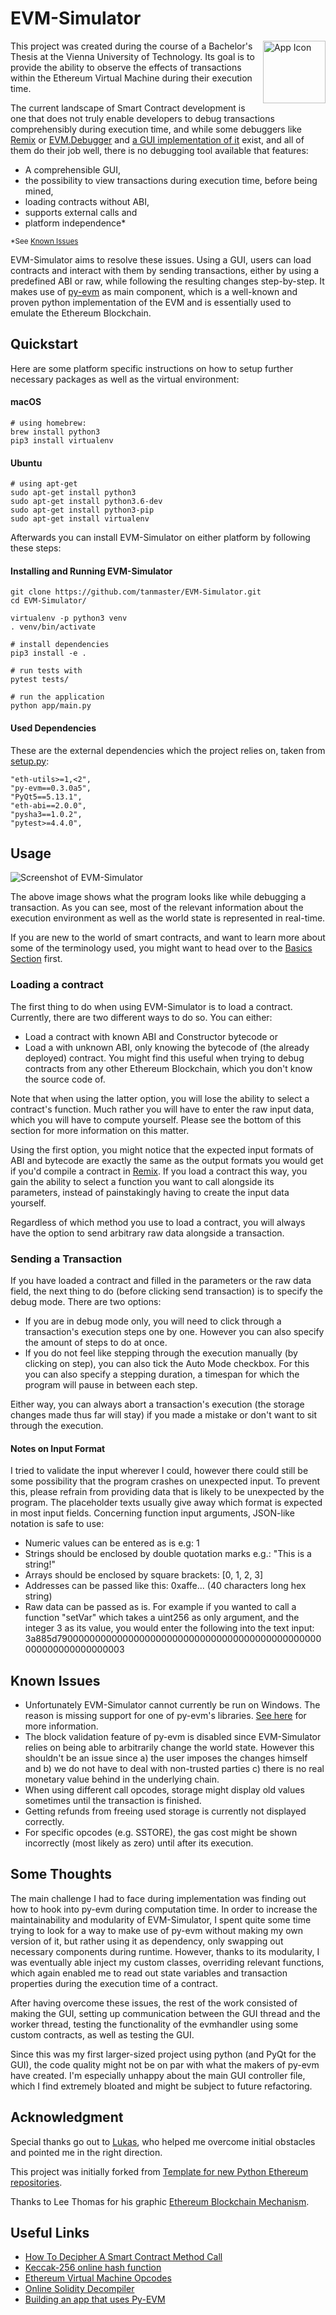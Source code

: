 # EVM-Simulator
<img align="right" width="100" height="100" alt="App Icon" src="app/icon.png">

This project was created during the course of a Bachelor's Thesis at the Vienna University of Technology. Its goal is to
provide the ability to observe the effects of transactions within the Ethereum Virtual Machine during their execution 
time.

The current landscape of Smart Contract development is one that does not truly enable developers to debug transactions 
comprehensibly during execution time, and while some debuggers like [Remix](http://remix.ethereum.org) or
[EVM.Debugger](https://hexdocs.pm/evm/EVM.Debugger.html) and 
[a GUI implementation of it](https://github.com/xJonathanLEI/EVMDebugger) exist, and all of them do their job well, 
there is no debugging tool available that features:

- A comprehensible GUI,
- the possibility to view transactions during execution time, before being mined,
- loading contracts without ABI,
- supports external calls and
- platform independence*

<sup>*See [Known Issues](#known-issues)</sup>

EVM-Simulator aims to resolve these issues. Using a GUI, users can load contracts and interact with them by sending
transactions, either by using a predefined ABI or raw, while following the resulting changes step-by-step. It makes use 
of [py-evm](https://github.com/ethereum/py-evm) as main component, which is a well-known and proven python 
implementation of the EVM and is essentially used to emulate the Ethereum Blockchain. 


## Quickstart
Here are some platform specific instructions on how to setup further necessary packages as well as the virtual 
environment:

#### macOS
```shell script
# using homebrew:
brew install python3
pip3 install virtualenv
```

#### Ubuntu
```shell script
# using apt-get 
sudo apt-get install python3
sudo apt-get install python3.6-dev
sudo apt-get install python3-pip
sudo apt-get install virtualenv
```

Afterwards you can install EVM-Simulator on either platform by following these steps:
#### Installing and Running EVM-Simulator
```shell script
git clone https://github.com/tanmaster/EVM-Simulator.git
cd EVM-Simulator/

virtualenv -p python3 venv
. venv/bin/activate

# install dependencies
pip3 install -e .

# run tests with
pytest tests/

# run the application
python app/main.py
```

#### Used Dependencies
These are the external dependencies which the project relies on, taken from [setup.py](setup.py):

    "eth-utils>=1,<2",
    "py-evm==0.3.0a5",
    "PyQt5==5.13.1",
    "eth-abi==2.0.0",
    "pysha3==1.0.2",
    "pytest>=4.4.0",

    
## Usage
![Screenshot of EVM-Simulator](docs/screenshot_macos.png?raw=true "EVM-Simulator on macOS")

The above image shows what the program looks like while debugging a transaction. As you can see, most of the relevant 
information about the execution environment as well as the world state is represented in real-time.

If you are new to the world of smart contracts, and want to learn more about some of the terminology used, you might 
want to head over to the [Basics Section](docs/basics.md) first.

### Loading a contract
The first thing to do when using EVM-Simulator is to load a contract. Currently, there are two different ways to do so. 
You can either:
- Load a contract with known ABI and Constructor bytecode or
- Load a with unknown ABI, only knowing the bytecode of (the already deployed) contract. You might find this useful when 
trying to debug contracts from any other Ethereum Blockchain, which you don't know the source code of.

Note that when using the latter option, you will lose the ability to select a contract's function. Much rather you will 
have to enter the raw input data, which you will have to compute yourself. Please see the bottom of this section for more 
information on this matter.

Using the first option, you might notice that the expected input formats of ABI and bytecode are exactly the same as the 
output formats you would get if you'd compile a contract in [Remix](http://remix.ethereum.org). If you load a contract 
this way, you gain the ability to select a function you want to call alongside its parameters, instead of painstakingly
having to create the input data yourself.

Regardless of which method you use to load a contract, you will always have the option to send arbitrary raw data 
alongside a transaction.

### Sending a Transaction
If you have loaded a contract and filled in the parameters or the raw data field, the next thing to do (before clicking 
send transaction) is to specify the debug mode. There are two options:
- If you are in debug mode only, you will need to click through a transaction's execution steps one by one. However you 
can also specify the amount of steps to do at once. 
- If you do not feel like stepping through the execution manually (by clicking on step), you can also tick the
Auto Mode checkbox. For this you can also specify a stepping duration, a timespan for which the program will pause 
in between each step.

Either way, you can always abort a transaction's execution (the storage changes made thus far will stay) if you made a 
mistake or don't want to sit through the execution.

#### Notes on Input Format
I tried to validate the input wherever I could, however there could still be some possibility that the program crashes
on unexpected input. To prevent this, please refrain from providing data that is likely to be unexpected by the program.
The placeholder texts usually give away which format is expected in most input fields. Concerning function input 
arguments, JSON-like notation is safe to use:
- Numeric values can be entered as is e.g: 1
- Strings should be enclosed by double quotation marks e.g.: "This is a string!"
- Arrays should be enclosed by square brackets: [0, 1, 2, 3]
- Addresses can be passed like this: 0xaffe... (40 characters long hex string)
- Raw data can be passed as is. For example if you wanted to call a function "setVar" which takes a uint256 as only 
argument, and the integer 3 as its value, you would enter the following into the text input: 
3a885d790000000000000000000000000000000000000000000000000000000000000003

## Known Issues
- Unfortunately EVM-Simulator cannot currently be run on Windows. The reason is missing support for one of py-evm's 
libraries. [See here](https://github.com/ethereum/py-evm/issues/395) for more information.
- The block validation feature of py-evm is disabled since EVM-Simulator relies on being able to arbitrarily change the
world state. However this shouldn't be an issue since a) the user imposes the changes himself and b) 
we do not have to deal with non-trusted parties c) there is no real monetary value behind in the underlying chain.
- When using different call opcodes, storage might display old values sometimes until the transaction is finished.
- Getting refunds from freeing used storage is currently not displayed correctly.
- For specific opcodes (e.g. SSTORE), the gas cost might be shown incorrectly (most likely as zero) until after its 
execution.

## Some Thoughts
The main challenge I had to face during implementation was finding out how to hook into py-evm during computation
time. In order to increase the maintainability and modularity of EVM-Simulator, I spent quite some time trying to look 
for a way to make use of py-evm without making my own version of it, but rather using it as dependency, only swapping 
out necessary components during runtime. However, thanks to its modularity, I was eventually able inject my custom 
classes, overriding relevant functions, which again enabled me to read out state variables and transaction properties 
during the execution time of a contract.

After having overcome these issues, the rest of the work consisted of making the GUI, setting up communication between 
the GUI thread and the worker thread, testing the functionality of the evmhandler using some custom contracts, as well
as testing the GUI.

Since this was my first larger-sized project using python (and PyQt for the GUI), the code quality might not be on par 
with what the makers of py-evm have created. I'm especially unhappy about the main GUI controller file, which I find 
extremely bloated and might be subject to future refactoring.

## Acknowledgment
Special thanks go out to [Lukas](https://github.com/lukas-hetzenecker), who helped me overcome initial obstacles and 
pointed me in the right direction.

This project was initially forked from [Template for new Python Ethereum repositories](https://github.com/ethereum/ethereum-python-project-template).

Thanks to Lee Thomas for his graphic [Ethereum Blockchain Mechanism](https://github.com/4c656554/BlockchainIllustrations/blob/master/Ethereum/EthBlockchain5.svg).

## Useful Links
- [How To Decipher A Smart Contract Method Call](https://medium.com/@hayeah/how-to-decipher-a-smart-contract-method-call-8ee980311603)
- [Keccak-256 online hash function](https://emn178.github.io/online-tools/keccak_256.html)
- [Ethereum Virtual Machine Opcodes](https://ethervm.io/)
- [Online Solidity Decompiler](https://ethervm.io/decompile)
- [Building an app that uses Py-EVM](https://py-evm.readthedocs.io/en/latest/guides/building_an_app_that_uses_pyevm.html)
